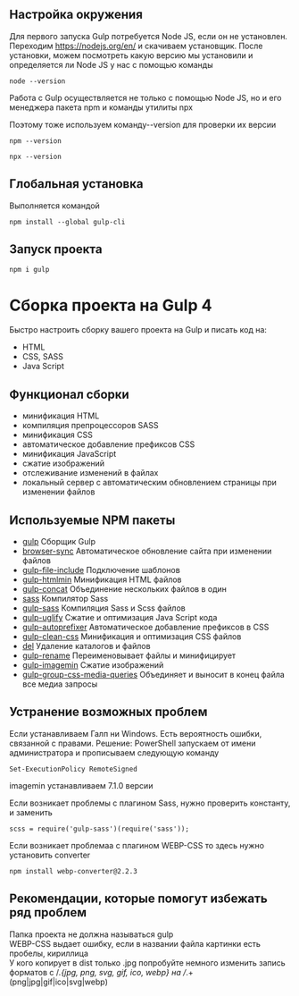 ## Настройка окружения 
Для первого запуска Gulp потребуется Node JS, если он не установлен. Переходим https://nodejs.org/en/ и скачиваем установщик.
После установки, можем посмотреть какую  версию  мы установили и определяется ли  Node JS у нас с помощью команды
```
node --version  
```
Работа  с Gulp осуществляется не только  с помощью Node JS, но и его менеджера пакета npm  и  команды утилиты npx

Поэтому тоже  используем команду--version  для проверки их версии
```
npm --version 
```
```
npx --version
```
## Глобальная установка
Выполняется командой 
```
npm install --global gulp-cli
```

## Запуск проекта

```
npm i gulp
```

# Сборка проекта на Gulp 4
Быстро настроить сборку вашего проекта на Gulp и писать код на:
- HTML
- CSS, SASS
- Java Script

## Функционал сборки
- минификация HTML
- компиляция препроцессоров SASS
- минификация CSS
- автоматическое добавление префиксов CSS
- минификация JavaScript
- сжатие изображений
- отслеживание изменений в файлах
- локальный сервер с автоматическим обновлением страницы при изменении файлов

## Используемые NPM пакеты
- [gulp](https://www.npmjs.com/package/gulp) Сборщик Gulp  
- [browser-sync](https://browsersync.io/docs/gulp) Автоматическое обновление сайта при изменении файлов  
- [gulp-file-include](https://www.npmjs.com/package/gulp-file-include) Подключение шаблонов  
- [gulp-htmlmin](https://www.npmjs.com/package/gulp-htmlmin) Минификация HTML файлов  
- [gulp-concat](https://www.npmjs.com/package/gulp-concat) Объединение нескольких файлов в один          
- [sass](https://www.npmjs.com/package/sass) Компилятор Sass    
- [gulp-sass](https://www.npmjs.com/package/gulp-sass) Компиляция Sass и Scss файлов    
- [gulp-uglify](https://www.npmjs.com/package/gulp-uglify) Сжатие и оптимизация Java Script кода    
- [gulp-autoprefixer](https://www.npmjs.com/package/gulp-autoprefixer) Автоматическое добавление префиксов в CSS     
- [gulp-clean-css](https://www.npmjs.com/package/gulp-clean-css) Минификация и оптимизация CSS файлов     
- [del](https://www.npmjs.com/package/del) Удаление каталогов и файлов    
- [gulp-rename](https://www.npmjs.com/package/gulp-rename) Переименовывает файлы и минифицирует  
- [gulp-imagemin](https://www.npmjs.com/package/gulp-imagemin) Сжатие изображений     
- [gulp-group-css-media-queries](https://www.npmjs.com/package/gulp-group-css-media-queries) Объединяет и выносит  в конец файла все медиа запросы 

## Устранение возможных проблем
Если устанавливаем Галп ни Windows. Есть вероятность ошибки, связанной с  правами. Решение: PowerShell запускаем от  имени администратора и прописываем следующую команду
```
Set-ExecutionPolicy RemoteSigned
```
imagemin устанавливаем 7.1.0 версии

Если возникает  проблемы с плагином Sass, нужно проверить константу, и заменить
```
scss = require('gulp-sass')(require('sass'));
```
Если возникает проблемаа с плагином WEBP-CSS то здесь нужно установить converter
```
npm install webp-converter@2.2.3
```
## Рекомендации, которые помогут  избежать ряд проблем
Папка проекта не должна называться gulp  
WEBP-CSS выдает ошибку, если в названии файла картинки есть пробелы, кириллица  
У кого копирует в dist только .jpg попробуйте немного изменить запись форматов с /*.{jpg, png, svg, gif, ico, webp} на /*.+(png|jpg|gif|ico|svg|webp)  
